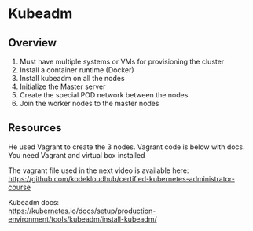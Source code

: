 # Kubeadm

## Overview 

1. Must have multiple systems or VMs for provisioning the cluster
2. Install a container runtime (Docker)
3. Install kubeadm on all the nodes
4. Initialize the Master server
5. Create the special POD network between the nodes
6. Join the worker nodes to the master nodes

## Resources

He used Vagrant to create the 3 nodes.  Vagrant code is below with docs.  
You need Vagrant and virtual box installed 

The vagrant file used in the next video is available here:  
https://github.com/kodekloudhub/certified-kubernetes-administrator-course

Kubeadm docs:  
https://kubernetes.io/docs/setup/production-environment/tools/kubeadm/install-kubeadm/